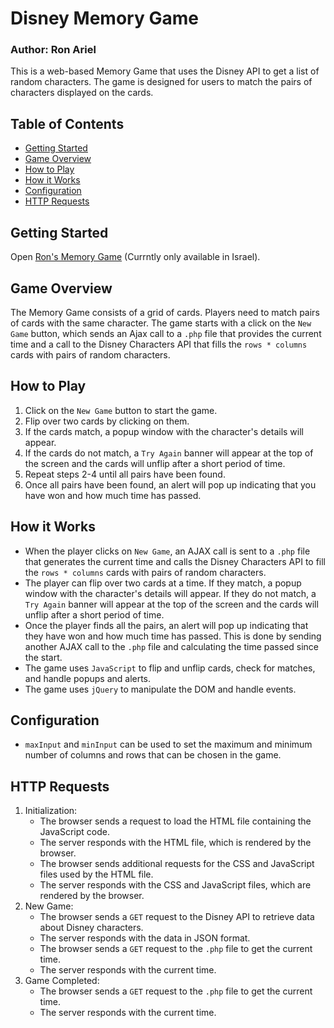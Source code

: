 # Disney Memory Game
### Author: Ron Ariel

This is a web-based Memory Game that uses the Disney API to get a list of random characters. The game is designed for users to match the pairs of characters displayed on the cards.

## Table of Contents

-   [Getting Started](#getting-started)
-   [Game Overview](#game-overview)
-   [How to Play](#how-to-play)
-   [How it Works](#how-it-works)
-   [Configuration](#configuration)
-   [HTTP Requests](#http-requests)

## Getting Started

Open [Ron's Memory Game](http://ronam.mysoft.jce.ac.il/ex1/) (Currntly only available in Israel).

## Game Overview

The Memory Game consists of a grid of cards. Players need to match pairs of cards with the same character. The game starts with a click on the `New Game` button, which sends an Ajax call to a `.php` file that provides the current time and a call to the Disney Characters API that fills the `rows * columns` cards with pairs of random characters.

## How to Play

1. Click on the `New Game` button to start the game.
2. Flip over two cards by clicking on them.
3. If the cards match, a popup window with the character's details will appear.
4. If the cards do not match, a `Try Again` banner will appear at the top of the screen and the cards will unflip after a short period of time.
5. Repeat steps 2-4 until all pairs have been found.
6. Once all pairs have been found, an alert will pop up indicating that you have won and how much time has passed.

## How it Works

-   When the player clicks on `New Game`, an AJAX call is sent to a `.php` file that generates the current time and calls the Disney Characters API to fill the `rows * columns` cards with pairs of random characters.
-   The player can flip over two cards at a time. If they match, a popup window with the character's details will appear. If they do not match, a `Try Again` banner will appear at the top of the screen and the cards will unflip after a short period of time.
-   Once the player finds all the pairs, an alert will pop up indicating that they have won and how much time has passed. This is done by sending another AJAX call to the `.php` file and calculating the time passed since the start.
-   The game uses `JavaScript` to flip and unflip cards, check for matches, and handle popups and alerts.
-   The game uses `jQuery` to manipulate the DOM and handle events.

## Configuration

-   `maxInput` and `minInput` can be used to set the maximum and minimum number of columns and rows that can be chosen in the game.

## HTTP Requests

1. Initialization:
    - The browser sends a request to load the HTML file containing the JavaScript code.
    - The server responds with the HTML file, which is rendered by the browser.
    - The browser sends additional requests for the CSS and JavaScript files used by the HTML file.
    - The server responds with the CSS and JavaScript files, which are rendered by the browser.
2. New Game:
    - The browser sends a `GET` request to the Disney API to retrieve data about Disney characters.
    - The server responds with the data in JSON format.
    - The browser sends a `GET` request to the `.php` file to get the current time.
    - The server responds with the current time.
3. Game Completed:
    - The browser sends a `GET` request to the `.php` file to get the current time.
    - The server responds with the current time.
